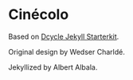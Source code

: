 Cinécolo
=====

Based on [Dcycle Jekyll Starterkit](https://github.com/dcycle/starterkit-jekyll).

Original design by Wedser Charldé.

Jekyllized by Albert Albala.

